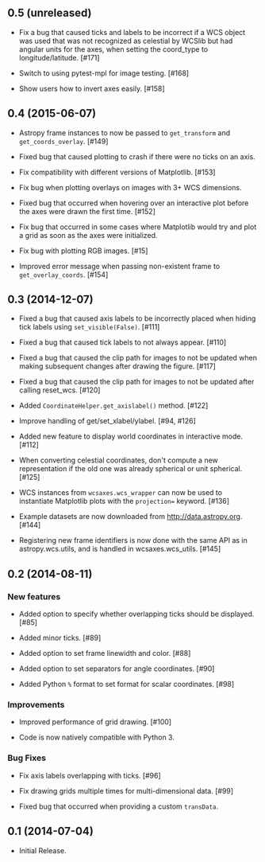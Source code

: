 0.5 (unreleased)
----------------

- Fix a bug that caused ticks and labels to be incorrect if a WCS object was
  used that was not recognized as celestial by WCSlib but had angular units for
  the axes, when setting the coord_type to longitude/latitude. [#171]

- Switch to using pytest-mpl for image testing. [#168]

- Show users how to invert axes easily. [#158]

0.4 (2015-06-07)
----------------

- Astropy frame instances to now be passed to ``get_transform`` and ``get_coords_overlay``. [#149]

- Fixed bug that caused plotting to crash if there were no ticks on an axis.

- Fix compatibility with different versions of Matplotlib. [#153]

- Fix bug when plotting overlays on images with 3+ WCS dimensions.

- Fixed bug that occurred when hovering over an interactive plot before the
  axes were drawn the first time. [#152]

- Fix bug that occurred in some cases where Matplotlib would try and plot a
  grid as soon as the axes were initialized.

- Fix bug with plotting RGB images. [#15]

- Improved error message when passing non-existent frame to
  ``get_overlay_coords``. [#154]

0.3 (2014-12-07)
----------------

- Fixed a bug that caused axis labels to be incorrectly placed when hiding tick 
  labels using ``set_visible(False)``. [#111]

- Fixed a bug that caused tick labels to not always appear. [#110]

- Fixed a bug that caused the clip path for images to not be updated when
  making subsequent changes after drawing the figure. [#117]

- Fixed a bug that caused the clip path for images to not be updated after
  calling reset_wcs. [#120]

- Added ``CoordinateHelper.get_axislabel()`` method. [#122]

- Improve handling of get/set_xlabel/ylabel. [#94, #126]

- Added new feature to display world coordinates in interactive mode. [#112]

- When converting celestial coordinates, don't compute a new representation if
  the old one was already spherical or unit spherical. [#125]

- WCS instances from ``wcsaxes.wcs_wrapper`` can now be used to instantiate
  Matplotlib plots with the ``projection=`` keyword. [#136]

- Example datasets are now downloaded from http://data.astropy.org. [#144]

- Registering new frame identifiers is now done with the same API as in
  astropy.wcs.utils, and is handled in wcsaxes.wcs_utils. [#145]

0.2 (2014-08-11)
----------------

### New features

- Added option to specify whether overlapping ticks should be displayed. [#85]

- Added minor ticks. [#89]

- Added option to set frame linewidth and color. [#88]

- Added option to set separators for angle coordinates. [#90]

- Added Python ``%`` format to set format for scalar coordinates. [#98]

### Improvements

- Improved performance of grid drawing. [#100]

- Code is now natively compatible with Python 3.

### Bug Fixes

- Fix axis labels overlapping with ticks. [#96]

- Fix drawing grids multiple times for multi-dimensional data. [#99]

- Fixed bug that occurred when providing a custom ``transData``.

0.1 (2014-07-04)
----------------

- Initial Release.
